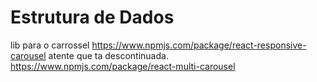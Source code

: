 # Estrutura de Dados


lib para o carrossel https://www.npmjs.com/package/react-responsive-carousel atente que ta descontinuada.
https://www.npmjs.com/package/react-multi-carousel
